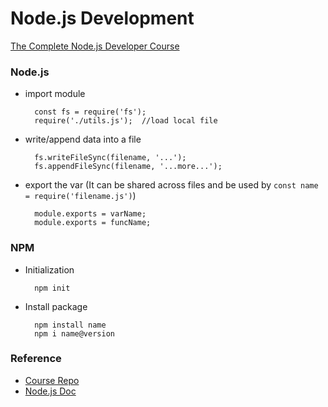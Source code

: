 # Node.js Development

[The Complete Node.js Developer Course](https://www.udemy.com/course/the-complete-nodejs-developer-course-2/)

### Node.js

* import module
    
        const fs = require('fs');
        require('./utils.js');  //load local file

* write/append data into a file
    
        fs.writeFileSync(filename, '...');
        fs.appendFileSync(filename, '...more...');

* export the var (It can be shared across files and be used by `const name = require('filename.js')`)
    
        module.exports = varName;
        module.exports = funcName;


### NPM

* Initialization

        npm init

* Install package

        npm install name
        npm i name@version

### Reference
* [Course Repo](https://links.mead.io/nodecourse)
* [Node.js Doc](https://nodejs.org)